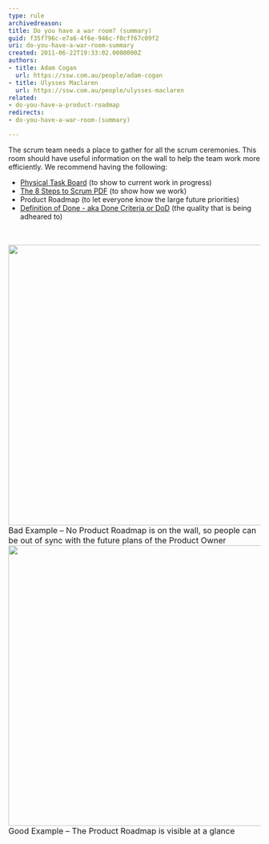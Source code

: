 ```yaml
---
type: rule
archivedreason: 
title: Do you have a war room? (summary)
guid: f35f796c-e7a6-4f6e-946c-f0cff67c09f2
uri: do-you-have-a-war-room-summary
created: 2011-06-22T19:33:02.0000000Z
authors:
- title: Adam Cogan
  url: https://ssw.com.au/people/adam-cogan
- title: Ulysses Maclaren
  url: https://ssw.com.au/people/ulysses-maclaren
related:
- do-you-have-a-product-roadmap
redirects:
- do-you-have-a-war-room-(summary)

---
```



<p>The scrum team needs a place to gather for all the scrum ceremonies. This room should have useful information on the wall to help the team work more efficiently. We recommend having the following&#58;</p>
<ul><li><a href="/Management/RulesToBetterScrumUsingTFS/Pages/PhysicalTaskboard.aspx">Physical Task Board</a> (to show to current work in progress)</li>
<li><a href="/Management/RulesToBetterScrumUsingTFS/PublishingImages/8StepstoScrum.pdf" target="_blank">The 8 Steps to Scrum PDF</a> (to show how we work)</li>
<li>Product Roadmap (to let everyone know the large future priorities)</li>
<li><a href="/Management/RulesToSuccessfulProjects/Pages/DoYouGoBeyondDoneAndFollowADoneCriteria.aspx">Definition of Done - aka Done Criteria or DoD</a> (the quality that is being adheared to)</li></ul>
​
<br><excerpt class='endintro'></excerpt><br>
<img class="ms-rteCustom-ImageArea" src="/Management/RulesToBetterScrumUsingTFS/PublishingImages/war-room-bad-example.jpg" width="560" alt="" /> <font class="ms-rteCustom-FigureBad" size="+0">Bad Example – No Product Roadmap is on the wall, so people can be out of sync with the future plans of the Product Owner</font> <img class="ms-rteCustom-ImageArea" src="/Management/RulesToBetterScrumUsingTFS/PublishingImages/war-room-good-example.jpg" width="560" alt="" /> <font class="ms-rteCustom-FigureGood" size="+0">Good Example – The Product Roadmap is visible at a glance</font> 


